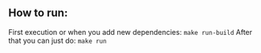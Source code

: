 ## How to run:

First execution or when you add new dependencies: `make run-build`
After that you can just do: `make run`